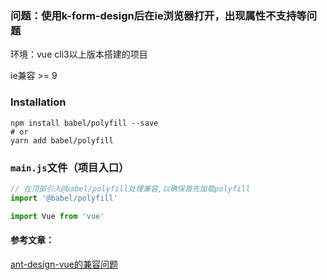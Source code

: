 
### 问题：使用k-form-design后在ie浏览器打开，出现属性不支持等问题

环境：vue cli3以上版本搭建的项目

ie兼容 >= 9

### Installation

```
npm install babel/polyfill --save
# or
yarn add babel/polyfill
```

### `main.js`文件（项目入口）

```js
// 在顶部引入@babel/polyfill处理兼容,以确保首先加载polyfill
import '@babel/polyfill'

import Vue from 'vue'
```


#### 参考文章：

[ant-design-vue的兼容问题](https://blog.csdn.net/lydxwj/article/details/89912983)
